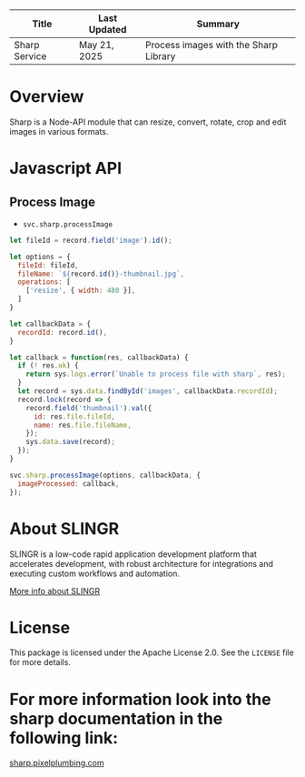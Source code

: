 <table class="table" style="margin-top: 10px">
    <thead>
    <tr>
        <th>Title</th>
        <th>Last Updated</th>
        <th>Summary</th>
    </tr>
    </thead>
    <tbody>
    <tr>
        <td>Sharp Service</td>
        <td>May 21, 2025</td>
        <td>Process images with the Sharp Library</td>
    </tr>
    </tbody>
</table>

# Overview

Sharp is a Node-API module that can resize, convert, rotate, crop and edit
images in various formats.

# Javascript API

## Process Image

- `svc.sharp.processImage`

```js
let fileId = record.field('image').id();

let options = {
  fileId: fileId,
  fileName: `${record.id()}-thumbnail.jpg`,
  operations: [
    ['resize', { width: 480 }],
  ]
}

let callbackData = {
  recordId: record.id(),
}

let callback = function(res, callbackData) {
  if (! res.ok) {
    return sys.logs.error(`Unable to process file with sharp`, res);
  }
  let record = sys.data.findById('images', callbackData.recordId);
  record.lock(record => {
    record.field('thumbnail').val({
      id: res.file.fileId,
      name: res.file.fileName,
    });
    sys.data.save(record);
  });
}

svc.sharp.processImage(options, callbackData, {
  imageProcessed: callback,
});
```

# About SLINGR

SLINGR is a low-code rapid application development platform that accelerates development,
with robust architecture for integrations and executing custom workflows and automation.

[More info about SLINGR](https://slingr.io)

# License

This package is licensed under the Apache License 2.0. See the `LICENSE` file for more details.

# For more information look into the sharp documentation in the following link:

[sharp.pixelplumbing.com](https://sharp.pixelplumbing.com/)